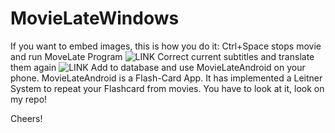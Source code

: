 # MovieLateWindows

If you want to embed images, this is how you do it:
Ctrl+Space stops movie and run MoveLate Program
![LINK](https://i.imgur.com/I1x9b7u.jpg)
Correct current subtitles and translate them again
![LINK](https://i.imgur.com/BDeJoai.jpg)
Add to database and use MovieLateAndroid on your phone.
MovieLateAndroid is a Flash-Card App. It has implemented a Leitner System to repeat your Flashcard from movies. You have to look at it, look on my repo!

Cheers!

